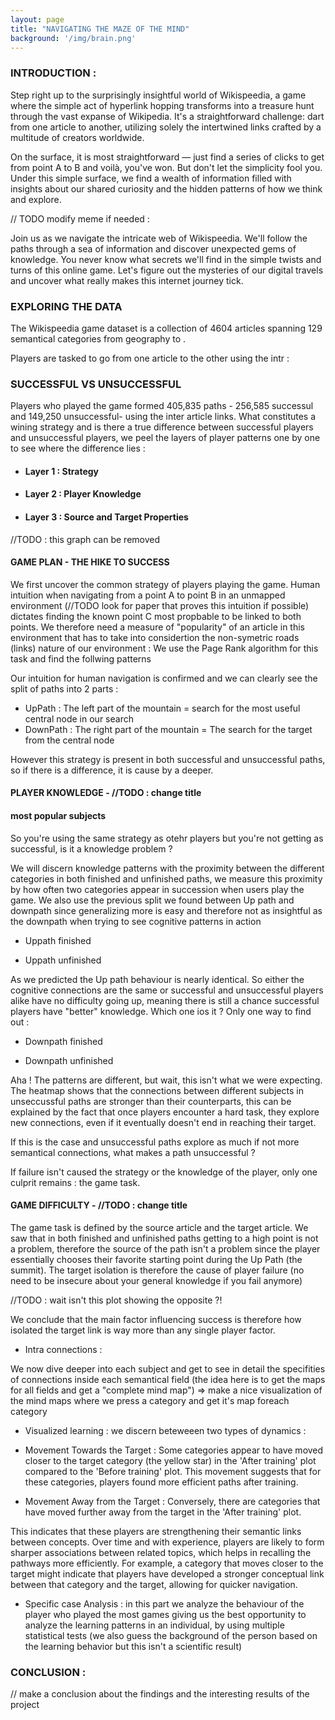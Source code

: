 ```yaml
---
layout: page
title: "NAVIGATING THE MAZE OF THE MIND"
background: '/img/brain.png'
---
```


### INTRODUCTION : 
Step right up to the surprisingly insightful world of Wikispeedia, a game where the simple act of hyperlink hopping transforms into a treasure hunt through the vast expanse of Wikipedia. It's a straightforward challenge: dart from one article to another, utilizing solely the intertwined links crafted by a multitude of creators worldwide.

On the surface, it is most straightforward — just find a series of clicks to get from point A to B and voilà, you've won. But don't let the simplicity fool you. Under this simple surface, we find a wealth of information filled with insights about our shared curiosity and the hidden patterns of how we think and explore.

// TODO modify meme if needed : 




Join us as we navigate the intricate web of Wikispeedia. We'll follow the paths through a sea of information and discover unexpected gems of knowledge. You never know what secrets we'll find in the simple twists and turns of this online game. Let's figure out the mysteries of our digital travels and uncover what really makes this internet journey tick.

### EXPLORING THE DATA 

The Wikispeedia game dataset is a collection of 4604 articles spanning 129 semantical categories from geography to . 



Players are tasked to go from one article to the other using the intr :





### SUCCESSFUL VS UNSUCCESSFUL

Players who played the game formed 405,835 paths - 256,585 successul and 149,250 unsuccessful- using the inter article links. What constitutes a wining strategy and is there a true difference between successful players and unsuccessful players, we peel the layers of player patterns one by one to see where the difference lies :
- #### Layer 1 : Strategy #### 
- #### Layer 2 : Player Knowledge #### 
- #### Layer 3 : Source and Target Properties #### 

//TODO : this graph can be removed 


#### GAME PLAN - THE HIKE TO SUCCESS 

We first uncover the common strategy of players playing the game. Human intuition when navigating from a point A to point B in an unmapped environment (//TODO look for paper that proves this intuition if possible) dictates finding the known point C most propbable to be linked to both points. 
We therefore need a measure of "popularity" of an article in this environment that has to take into considertion the non-symetric roads (links) nature of our environment : 
We use the Page Rank algorithm for this task and find the follwing patterns 




Our intuition for human navigation is confirmed and we can clearly see the split of paths into 2 parts : 
- UpPath : The left part of the mountain = search for the most useful central node in our search 
- DownPath : The right part of the mountain = The search for the target from the central node

However this strategy is present in both successful and unsuccessful paths, so if there is a difference, it is cause by a deeper. 



#### PLAYER KNOWLEDGE - //TODO : change title 

#### most popular subjects 


So you're using the same strategy as otehr players but you're not getting as successful, is it a knowledge problem ? 

We will discern knowledge patterns with the proximity between the different categories in both finished and unfinished paths, we measure this proximity by how often two categories appear in succession when users play the game. We also use the previous split we found between Up path and downpath since generalizing more is easy and therefore not as insightful as the downpath when trying to see cognitive patterns in action 
+ Uppath finished


+ Uppath unfinished


As we predicted the Up path behaviour is nearly identical. So either the cognitive connections are the same or successful and unsuccessful players alike have no difficulty going up, meaning there is still a chance successful players have "better" knowledge. Which one ios it ? Only one way to find out : 

+ Downpath finished


+ Downpath unfinished


Aha ! The patterns are different, but wait, this isn't what we were expecting. The heatmap  shows that the connections between different subjects in unseccussful paths are stronger than their counterparts, this can be explained by the fact that once players encounter a hard task, they explore new connections, even if it eventually doesn't end in reaching their target.

If this is the case and unsuccessful paths explore as much if not more semantical connections, what makes a path unsuccessful ? 

If failure isn't caused the strategy or the knowledge of the player, only one culprit remains : the game task.


#### GAME DIFFICULTY - //TODO : change title 

The game task is defined by the source article and the target article. We saw that in both finished and unfinished paths getting to a high point is not a problem, therefore the source of the path isn't a problem since the player essentially chooses their favorite starting point during the Up Path (the summit). The target isolation is therefore the cause of player failure (no need to be insecure about your general knowledge if you fail anymore) 


//TODO : wait isn't this plot showing the opposite ?!

We conclude that the main factor influencing success is therefore how isolated the target link is way more than any single player factor.

- Intra connections :

We now dive deeper into each subject and get to see in detail the specifities of connections inside each semantical field (the idea here is to get the maps for all fields and get a "complete mind map")
=> make a nice visualization of the mind maps where we press a category and get it's map foreach category

- Visualized learning : 
we discern beteweeen two types of dynamics :
+ Movement Towards the Target : Some categories appear to have moved closer to the target category (the yellow star) in the 'After training' plot compared to the 'Before training' plot. This movement suggests that for these categories, players found more efficient paths after training.

+ Movement Away from the Target : Conversely, there are categories that have moved further away from the target in the 'After training' plot.

This indicates that these players are strengthening their semantic links between concepts. Over time and with experience, players are likely to form sharper associations between related topics, which helps in recalling the pathways more efficiently. For example, a category that moves closer to the target might indicate that players have developed a stronger conceptual link between that category and the target, allowing for quicker navigation.


- Specific case Analysis :  in this part we analyze the behaviour of the player who played the most games giving us the best opportunity to analyze the learning patterns in an individual, by using multiple statistical tests (we also guess the background of the person based on the learning behavior but this isn't a scientific result)

### CONCLUSION : 
// make a conclusion about the findings and the interesting results of the project 